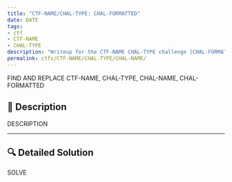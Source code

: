 ```yaml
---
title: "CTF-NAME/CHAL-TYPE: CHAL-FORMATTED"
date: DATE
tags:
- ctf
- CTF-NAME
- CHAL-TYPE
description: "Writeup for the CTF-NAME CHAL-TYPE challenge [CHAL-FORMATTED]."
permalink: ctfs/CTF-NAME/CHAL-TYPE/CHAL-NAME/
---
```

FIND AND REPLACE CTF-NAME, CHAL-TYPE, CHAL-NAME, CHAL-FORMATTED

## 📜 Description

DESCRIPTION

---

## 🔍 Detailed Solution

SOLVE
